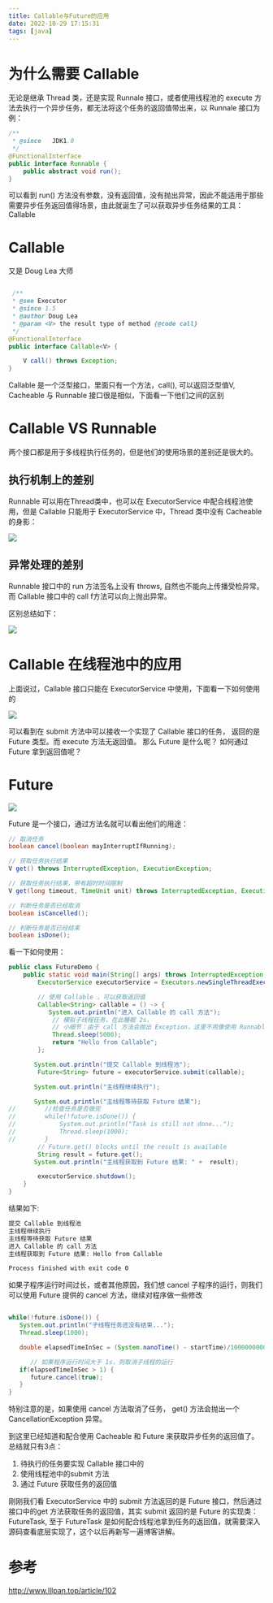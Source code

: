 ```yaml
---
title: Callable与Future的应用
date: 2022-10-29 17:15:31
tags: [java]
---
```


# 为什么需要 Callable

无论是继承 Thread 类，还是实现 Runnale 接口，或者使用线程池的 execute 方法去执行一个异步任务，都无法将这个任务的返回值带出来，以 Runnale 接口为例：
```java
/**
 * @since   JDK1.0
 */
@FunctionalInterface
public interface Runnable {
    public abstract void run();
}
```

可以看到 run()  方法没有参数，没有返回值，没有抛出异常，因此不能适用于那些需要异步任务返回值得场景，由此就诞生了可以获取异步任务结果的工具： Callable

# Callable

又是 Doug Lea 大师

```java

 /**
 * @see Executor
 * @since 1.5
 * @author Doug Lea
 * @param <V> the result type of method {@code call}
 */
@FunctionalInterface
public interface Callable<V> {

    V call() throws Exception;
}
```

Callable 是一个泛型接口，里面只有一个方法，call(), 可以返回泛型值V, Cacheable 与 Runnable 接口很是相似，下面看一下他们之间的区别

# Callable VS Runnable

两个接口都是用于多线程执行任务的，但是他们的使用场景的差别还是很大的。

## 执行机制上的差别

Runnable 可以用在Thread类中，也可以在 ExecutorService 中配合线程池使用，但是 Callable 只能用于 ExecutorService 中，Thread 类中没有 Cacheable 的身影：

![](../images/2022-10-29-17-33-24.png)


## 异常处理的差别


Runnable 接口中的 run 方法签名上没有 throws, 自然也不能向上传播受检异常。而 Callable 接口中的 call f方法可以向上抛出异常。

区别总结如下：

![](../images/2022-10-29-17-35-51.png)

# Callable 在线程池中的应用

上面说过，Callable 接口只能在 ExecutorService 中使用，下面看一下如何使用的

![](../images/2022-10-29-17-41-10.png)

可以看到在 submit 方法中可以接收一个实现了 Callable 接口的任务， 返回的是 Future 类型。而 execute 方法无返回值。 那么 Future 是什么呢？ 如何通过 Future 拿到返回值呢？

# Future

![](../images/2022-10-29-17-45-23.png)

Future 是一个接口，通过方法名就可以看出他们的用途：

```java
// 取消任务
boolean cancel(boolean mayInterruptIfRunning);

// 获取任务执行结果
V get() throws InterruptedException, ExecutionException;

// 获取任务执行结果，带有超时时间限制
V get(long timeout, TimeUnit unit) throws InterruptedException, ExecutionException,  TimeoutException;

// 判断任务是否已经取消
boolean isCancelled();

// 判断任务是否已经结束
boolean isDone();
```
看一下如何使用：

```java
public class FutureDemo {
    public static void main(String[] args) throws InterruptedException, ExecutionException {
        ExecutorService executorService = Executors.newSingleThreadExecutor();

        // 使用 Callable ，可以获取返回值
        Callable<String> callable = () -> {
           System.out.println("进入 Callable 的 call 方法");
            // 模拟子线程任务，在此睡眠 2s，
            // 小细节：由于 call 方法会抛出 Exception，这里不用像使用 Runnable 的run 方法那样 try/catch 了
            Thread.sleep(5000);
            return "Hello from Callable";
        };

       System.out.println("提交 Callable 到线程池");
        Future<String> future = executorService.submit(callable);

       System.out.println("主线程继续执行");

       System.out.println("主线程等待获取 Future 结果");
//        //检查任务是否做完
//        while(!future.isDone()) {
//            System.out.println("Task is still not done...");
//            Thread.sleep(1000);
//        }
        // Future.get() blocks until the result is available
        String result = future.get();
       System.out.println("主线程获取到 Future 结果: " +  result);

        executorService.shutdown();
    }
}

```

结果如下:

```txt
提交 Callable 到线程池
主线程继续执行
主线程等待获取 Future 结果
进入 Callable 的 call 方法
主线程获取到 Future 结果: Hello from Callable

Process finished with exit code 0
```

如果子程序运行时间过长，或者其他原因，我们想 cancel 子程序的运行，则我们可以使用 Future 提供的 cancel 方法，继续对程序做一些修改
```java

while(!future.isDone()) {
   System.out.println("子线程任务还没有结束...");
   Thread.sleep(1000);

   double elapsedTimeInSec = (System.nanoTime() - startTime)/1000000000.0;

      // 如果程序运行时间大于 1s，则取消子线程的运行
   if(elapsedTimeInSec > 1) {
      future.cancel(true);
   }
}
```

特别注意的是，如果使用 cancel 方法取消了任务， get() 方法会抛出一个 CancellationException  异常。


到这里已经知道和配合使用 Cacheable 和 Future 来获取异步任务的返回值了。总结就只有3点：
1. 待执行的任务要实现 Callable 接口中的
2. 使用线程池中的submit 方法
3. 通过 Future 获取任务的返回值

刚刚我们看 ExecutorService 中的 submit 方法返回的是 Future 接口，然后通过接口中的get 方法获取任务的返回值，其实 submit 返回的是 Future 的实现类： FutureTask, 至于 FutureTask 是如何配合线程池拿到任务的返回值，就需要深入源码查看底层实现了，这个以后再新写一遍博客讲解。

# 参考

http://www.lllpan.top/article/102
